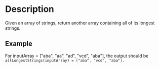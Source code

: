 # Description

Given an array of strings, return another array containing all of its longest strings.  

## Example

For inputArray = ["aba", "aa", "ad", "vcd", "aba"], the output should be  
`allLongestStrings(inputArray) = ["aba", "vcd", "aba"].`  


